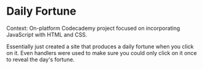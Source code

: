 Daily Fortune
=============

Context: On-platform Codecademy project focused on incorporating JavaScript with HTML and CSS.

Essentially just created a site that produces a daily fortune when you click on it. Even handlers were used to make sure you could only click on it once to reveal the day's fortune.

